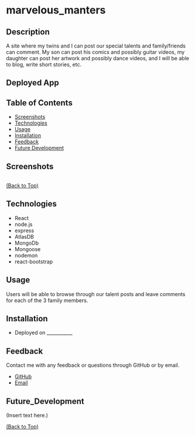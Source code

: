# marvelous_manters

## Description

A site where my twins and I can post our special talents and family/friends can comment. My son can post his comics and possibly guitar videos, my daughter can post her artwork and possibly dance videos, and I will be able to blog, write short stories, etc.

## Deployed App

[]()

## Table of Contents

- [Screenshots](#Screenshots)
- [Technologies](#Technologies)
- [Usage](#Usage)
- [Installation](#Installation)
- [Feedback](#Feedback)
- [Future Development](#Future_Development)

## Screenshots

![]()

[(Back to Top)](#Description)

## Technologies

- React
- node.js
- express
- AtlasDB
- MongoDb
- Mongoose
- nodemon
- react-bootstrap

## Usage

Users will be able to browse through our talent posts and leave comments for each of the 3 family members.

## Installation

- Deployed on ___________

## Feedback

Contact me with any feedback or questions through GitHub or by email.

- [GitHub](https://github.com/smanter82/)
- [Email](sarahmanter@gmail.com)

## Future_Development

(Insert text here.)

[(Back to Top)](#Description)
